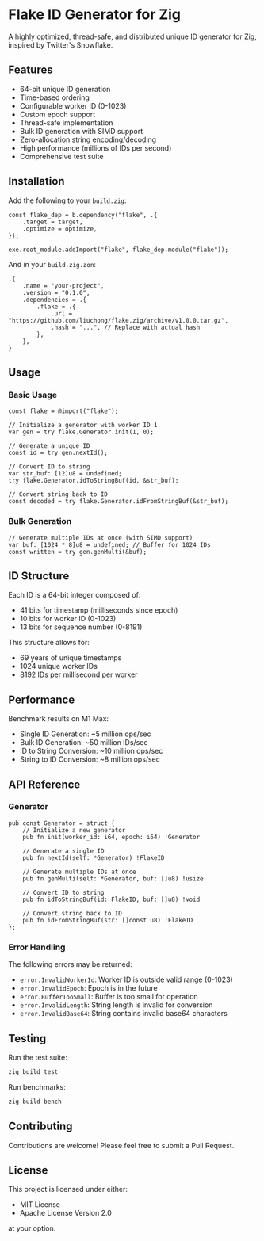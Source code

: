 # Flake ID Generator for Zig

A highly optimized, thread-safe, and distributed unique ID generator for Zig, inspired by Twitter's Snowflake.

## Features

- 64-bit unique ID generation
- Time-based ordering
- Configurable worker ID (0-1023)
- Custom epoch support
- Thread-safe implementation
- Bulk ID generation with SIMD support
- Zero-allocation string encoding/decoding
- High performance (millions of IDs per second)
- Comprehensive test suite

## Installation

Add the following to your `build.zig`:

```zig
const flake_dep = b.dependency("flake", .{
    .target = target,
    .optimize = optimize,
});

exe.root_module.addImport("flake", flake_dep.module("flake"));
```

And in your `build.zig.zon`:

```zig
.{
    .name = "your-project",
    .version = "0.1.0",
    .dependencies = .{
        .flake = .{
            .url = "https://github.com/liuchong/flake.zig/archive/v1.0.0.tar.gz",
            .hash = "...", // Replace with actual hash
        },
    },
}
```

## Usage

### Basic Usage

```zig
const flake = @import("flake");

// Initialize a generator with worker ID 1
var gen = try flake.Generator.init(1, 0);

// Generate a unique ID
const id = try gen.nextId();

// Convert ID to string
var str_buf: [12]u8 = undefined;
try flake.Generator.idToStringBuf(id, &str_buf);

// Convert string back to ID
const decoded = try flake.Generator.idFromStringBuf(&str_buf);
```

### Bulk Generation

```zig
// Generate multiple IDs at once (with SIMD support)
var buf: [1024 * 8]u8 = undefined; // Buffer for 1024 IDs
const written = try gen.genMulti(&buf);
```

## ID Structure

Each ID is a 64-bit integer composed of:

- 41 bits for timestamp (milliseconds since epoch)
- 10 bits for worker ID (0-1023)
- 13 bits for sequence number (0-8191)

This structure allows for:
- 69 years of unique timestamps
- 1024 unique worker IDs
- 8192 IDs per millisecond per worker

## Performance

Benchmark results on M1 Max:

- Single ID Generation: ~5 million ops/sec
- Bulk ID Generation: ~50 million IDs/sec
- ID to String Conversion: ~10 million ops/sec
- String to ID Conversion: ~8 million ops/sec

## API Reference

### Generator

```zig
pub const Generator = struct {
    // Initialize a new generator
    pub fn init(worker_id: i64, epoch: i64) !Generator

    // Generate a single ID
    pub fn nextId(self: *Generator) !FlakeID

    // Generate multiple IDs at once
    pub fn genMulti(self: *Generator, buf: []u8) !usize

    // Convert ID to string
    pub fn idToStringBuf(id: FlakeID, buf: []u8) !void

    // Convert string back to ID
    pub fn idFromStringBuf(str: []const u8) !FlakeID
};
```

### Error Handling

The following errors may be returned:

- `error.InvalidWorkerId`: Worker ID is outside valid range (0-1023)
- `error.InvalidEpoch`: Epoch is in the future
- `error.BufferTooSmall`: Buffer is too small for operation
- `error.InvalidLength`: String length is invalid for conversion
- `error.InvalidBase64`: String contains invalid base64 characters

## Testing

Run the test suite:

```bash
zig build test
```

Run benchmarks:

```bash
zig build bench
```

## Contributing

Contributions are welcome! Please feel free to submit a Pull Request.

## License

This project is licensed under either:

- MIT License
- Apache License Version 2.0

at your option. 